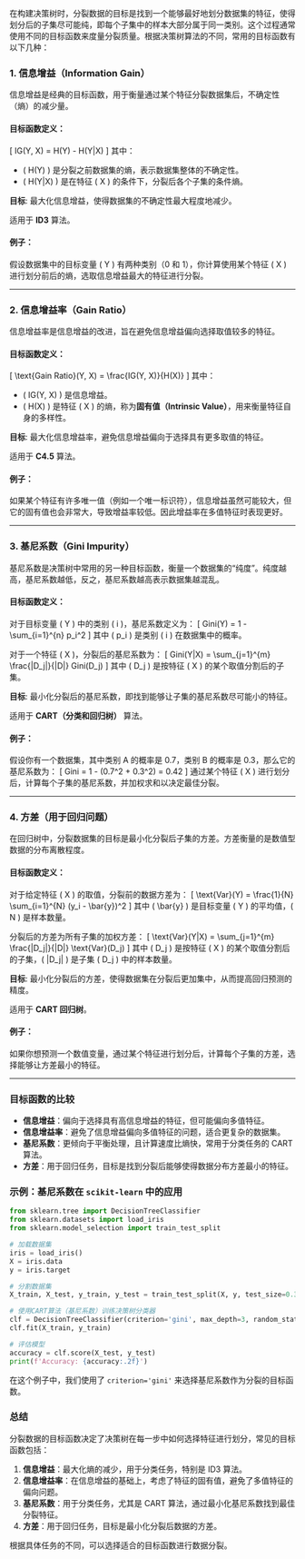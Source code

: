在构建决策树时，分裂数据的目标是找到一个能够最好地划分数据集的特征，使得划分后的子集尽可能纯，即每个子集中的样本大部分属于同一类别。这个过程通常使用不同的目标函数来度量分裂质量。根据决策树算法的不同，常用的目标函数有以下几种：

### 1. **信息增益（Information Gain）**

信息增益是经典的目标函数，用于衡量通过某个特征分裂数据集后，不确定性（熵）的减少量。

#### 目标函数定义：
\[
IG(Y, X) = H(Y) - H(Y|X)
\]
其中：
- \( H(Y) \) 是分裂之前数据集的熵，表示数据集整体的不确定性。
- \( H(Y|X) \) 是在特征 \( X \) 的条件下，分裂后各个子集的条件熵。

**目标**: 最大化信息增益，使得数据集的不确定性最大程度地减少。

适用于 **ID3** 算法。

#### 例子：
假设数据集中的目标变量 \( Y \) 有两种类别（0 和 1），你计算使用某个特征 \( X \) 进行划分前后的熵，选取信息增益最大的特征进行分裂。

---

### 2. **信息增益率（Gain Ratio）**

信息增益率是信息增益的改进，旨在避免信息增益偏向选择取值较多的特征。

#### 目标函数定义：
\[
\text{Gain Ratio}(Y, X) = \frac{IG(Y, X)}{H(X)}
\]
其中：
- \( IG(Y, X) \) 是信息增益。
- \( H(X) \) 是特征 \( X \) 的熵，称为**固有值（Intrinsic Value）**，用来衡量特征自身的多样性。

**目标**: 最大化信息增益率，避免信息增益偏向于选择具有更多取值的特征。

适用于 **C4.5** 算法。

#### 例子：
如果某个特征有许多唯一值（例如一个唯一标识符），信息增益虽然可能较大，但它的固有值也会非常大，导致增益率较低。因此增益率在多值特征时表现更好。

---

### 3. **基尼系数（Gini Impurity）**

基尼系数是决策树中常用的另一种目标函数，衡量一个数据集的“纯度”。纯度越高，基尼系数越低，反之，基尼系数越高表示数据集越混乱。

#### 目标函数定义：
对于目标变量 \( Y \) 中的类别 \( i \)，基尼系数定义为：
\[
Gini(Y) = 1 - \sum_{i=1}^{n} p_i^2
\]
其中 \( p_i \) 是类别 \( i \) 在数据集中的概率。

对于一个特征 \( X \)，分裂后的基尼系数为：
\[
Gini(Y|X) = \sum_{j=1}^{m} \frac{|D_j|}{|D|} Gini(D_j)
\]
其中 \( D_j \) 是按特征 \( X \) 的某个取值分割后的子集。

**目标**: 最小化分裂后的基尼系数，即找到能够让子集的基尼系数尽可能小的特征。

适用于 **CART（分类和回归树）** 算法。

#### 例子：
假设你有一个数据集，其中类别 A 的概率是 0.7，类别 B 的概率是 0.3，那么它的基尼系数为：
\[
Gini = 1 - (0.7^2 + 0.3^2) = 0.42
\]
通过某个特征 \( X \) 进行划分后，计算每个子集的基尼系数，并加权求和以决定最佳分裂。

---

### 4. **方差（用于回归问题）**

在回归树中，分裂数据集的目标是最小化分裂后子集的方差。方差衡量的是数值型数据的分布离散程度。

#### 目标函数定义：
对于给定特征 \( X \) 的取值，分裂前的数据方差为：
\[
\text{Var}(Y) = \frac{1}{N} \sum_{i=1}^{N} (y_i - \bar{y})^2
\]
其中 \( \bar{y} \) 是目标变量 \( Y \) 的平均值，\( N \) 是样本数量。

分裂后的方差为所有子集的加权方差：
\[
\text{Var}(Y|X) = \sum_{j=1}^{m} \frac{|D_j|}{|D|} \text{Var}(D_j)
\]
其中 \( D_j \) 是按特征 \( X \) 的某个取值分割后的子集，\( |D_j| \) 是子集 \( D_j \) 中的样本数量。

**目标**: 最小化分裂后的方差，使得数据集在分裂后更加集中，从而提高回归预测的精度。

适用于 **CART 回归树**。

#### 例子：
如果你想预测一个数值变量，通过某个特征进行划分后，计算每个子集的方差，选择能够让方差最小的特征。

---

### 目标函数的比较

- **信息增益**：偏向于选择具有高信息增益的特征，但可能偏向多值特征。
- **信息增益率**：避免了信息增益偏向多值特征的问题，适合更复杂的数据集。
- **基尼系数**：更倾向于平衡处理，且计算速度比熵快，常用于分类任务的 CART 算法。
- **方差**：用于回归任务，目标是找到分裂后能够使得数据分布方差最小的特征。

### 示例：基尼系数在 `scikit-learn` 中的应用

```python
from sklearn.tree import DecisionTreeClassifier
from sklearn.datasets import load_iris
from sklearn.model_selection import train_test_split

# 加载数据集
iris = load_iris()
X = iris.data
y = iris.target

# 分割数据集
X_train, X_test, y_train, y_test = train_test_split(X, y, test_size=0.3, random_state=42)

# 使用CART算法（基尼系数）训练决策树分类器
clf = DecisionTreeClassifier(criterion='gini', max_depth=3, random_state=42)
clf.fit(X_train, y_train)

# 评估模型
accuracy = clf.score(X_test, y_test)
print(f'Accuracy: {accuracy:.2f}')
```

在这个例子中，我们使用了 `criterion='gini'` 来选择基尼系数作为分裂的目标函数。

### 总结

分裂数据的目标函数决定了决策树在每一步中如何选择特征进行划分，常见的目标函数包括：

1. **信息增益**：最大化熵的减少，用于分类任务，特别是 ID3 算法。
2. **信息增益率**：在信息增益的基础上，考虑了特征的固有值，避免了多值特征的偏向问题。
3. **基尼系数**：用于分类任务，尤其是 CART 算法，通过最小化基尼系数找到最佳分裂特征。
4. **方差**：用于回归任务，目标是最小化分裂后数据的方差。

根据具体任务的不同，可以选择适合的目标函数进行数据分裂。